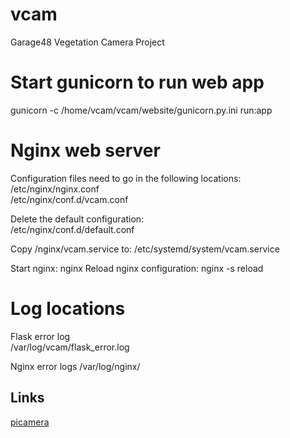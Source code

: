 # vcam
Garage48 Vegetation Camera Project


# Start gunicorn to run web app
gunicorn -c /home/vcam/vcam/website/gunicorn.py.ini run:app  


# Nginx web server
Configuration files need to go in the following locations:  
/etc/nginx/nginx.conf  
/etc/nginx/conf.d/vcam.conf

Delete the default configuration:  
/etc/nginx/conf.d/default.conf

Copy /nginx/vcam.service to:
/etc/systemd/system/vcam.service

Start nginx:
nginx
Reload nginx configuration:
nginx -s reload


# Log locations
Flask error log  
/var/log/vcam/flask_error.log  

Nginx error logs
/var/log/nginx/


## Links

[picamera](http://picamera.readthedocs.io/en/release-1.12/)
